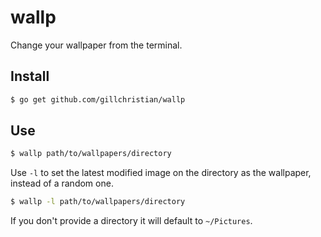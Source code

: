 # wallp

Change your wallpaper from the terminal.

## Install

```bash
$ go get github.com/gillchristian/wallp
```

## Use

```bash
$ wallp path/to/wallpapers/directory
```

Use `-l` to set the latest modified image on the directory as the wallpaper, instead of a random one.

```bash
$ wallp -l path/to/wallpapers/directory
```

If you don't provide a directory it will default to `~/Pictures`.
